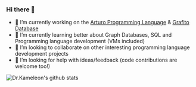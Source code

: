 ### Hi there 👋

- 🔭 I’m currently working on the [Arturo Programming Language](https://github.com/arturo-lang/arturo) & [Grafito Database](https://github.com/arturo-lang/grafito)
- 🌱 I’m currently learning better about Graph Databases, SQL and Programming language development (VMs included)
- 👯 I’m looking to collaborate on other interesting programming language development projects
- 🤔 I’m looking for help with ideas/feedback (code contributions are welcome too!)

![Dr.Kameleon's github stats](https://github-readme-stats.vercel.app/api?username=drkameleon&show_icons=true&theme=default)
